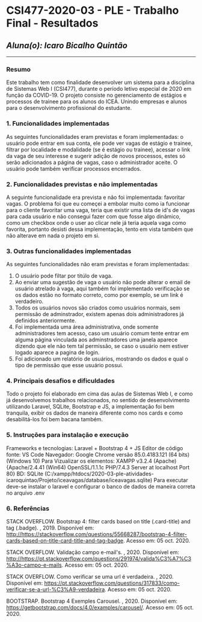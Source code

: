 # **CSI477-2020-03 - PLE - Trabalho Final - Resultados**
## *Aluna(o): Icaro Bicalho Quintão*

--------------

<!-- Este documento tem como objetivo apresentar o projeto desenvolvido, considerando o que foi definido na proposta e o produto final. -->

### Resumo

  Este trabalho tem como finalidade desenvolver um sistema para a disciplina de Sistemas Web I (CSI477), durante o período letivo especial de 2020 em função da COVID-19. O projeto consiste no gerenciamento de estágios e processos de trainee para os alunos do ICEA. Unindo empresas e alunos para o desenvolvimento profissional do estudante.

### 1. Funcionalidades implementadas
<!-- Descrever as funcionalidades que eram previstas e foram implementas. -->
As seguintes funcionalidades eram previstas e foram implementadas: o usuário pode entrar em sua conta, ele pode ver vagas de estágio e trainee, filtrar por localidade e modalidade (se é estágio ou trainee), acessar o link da vaga de seu interesse e sugerir adição de novos processos, estes só serão adicionados a página de vagas, caso o administrador aceite. O usuário pode também verificar processos encerrados.
  
### 2. Funcionalidades previstas e não implementadas
<!-- Descrever as funcionalidades que eram previstas e não foram implementas, apresentando uma breve justificativa do porquê elas não foram incluídas -->
A seguinte funcionalidade era prevista e não foi implementada: favoritar vagas. O problema foi que eu começei a embolar muito como ia funcionar para o cliente favoritar uma vaga, teria que existir uma lista de id's de vagas para cada usuário e não consegui fazer com que fosse algo dinâmico, como um checkbox onde o user ao clicar nele já teria aquela vaga como favorita, portanto desisti dessa implementação, tento em vista também que não alterave em nada o projeto em si.

### 3. Outras funcionalidades implementadas
<!-- Descrever as funcionalidades implementas além daquelas que foram previstas, caso se aplique.-->
As seguintes funcionalidades não eram previstas e foram implementadas: 
1) O usuário pode filtar por titúlo de vaga.
2) Ao enviar uma sugestão de vaga o usuário não pode alterar o email de usuário atrelado à vaga, aqui também foi implementado verificação se os dados estão no formato correto, como por exemplo, se um link é verdadeiro.
3) Todos os usuários novos são criados como usuários normais, sem permissão de adminstrador, existem apenas dois administradores já definidos anteriormente.
4) Foi implementada uma área administrativa, onde somente administradores tem acesso, caso um usuário comum tente entrar em alguma página vinculada aos adminstradores uma janela aparece dizendo que ele não tem tal permissão, se caso o usuário nem estiver logado aparece a pagina de login.
5) Foi adicionado um relatório de usuários, mostrando os dados e qual o tipo de permissão que esse usuário possui.

### 4. Principais desafios e dificuldades
<!-- Descrever os principais desafios encontrados no desenvolvimento do trabalho, quais foram as dificuldades e como elas foram superadas e resolvidas. -->
Todo o projeto foi elaborado em cima das aulas de Sistemas Web I, e como já desenvolvemos trabalhos relacionados, no sentido de desenvolvimento utilizando Laravel, SQLite, Bootstrap e JS, a implementação foi bem tranquila, exibir os dados de maneira diferente como nos cards e como desabilitá-los foi bem bacana também. 
### 5. Instruções para instalação e execução
<!-- Descrever o que deve ser feito para instalar (ou baixar) a aplicação, o que precisa ser configurando (parâmetros, banco de dados e afins) e como executá-la. -->
Frameworks e tecnologias: Laravel + Bootstrap 4 + JS 
Editor de código fonte: VS Code
Navegador: Google Chrome versão 85.0.4183.121 (64 bits) (Windows 10)
Para Vizualizar os elementos: XAMPP v3.2.4 (Apache){Apache/2.4.41 (Win64) OpenSSL/1.1.1c PHP/7.4.3 Server at localhost Port 80}
BD: SQLite (C:/xampp/htdocs/2020-03-ple-atividades-icaroquintao/Projeto/iceavagas/database/iceavagas.sqlite)
Para executar deve-se instalar o laravel e configurar o banco de dados de maneira correta no arquivo .env
### 6. Referências
<!-- Referências podem ser incluídas, caso necessário. Utilize o padrão ABNT. -->
STACK OVERFLOW. Bootstrap 4: filter cards based on title (.card-title) and tag (.badge). , 2019. Disponível em: <http://https://stackoverflow.com/questions/55668287/bootstrap-4-filter-cards-based-on-title-card-title-and-tag-badge>. Acesso em: 05 oct. 2020.

STACK OVERFLOW. Validação campo e-mail's. , 2020. Disponível em: <http://https://pt.stackoverflow.com/questions/291974/valida%C3%A7%C3%A3o-campo-e-mails>. Acesso em: 05 oct. 2020.

STACK OVERFLOW. Como verificar se uma url é verdadeira. , 2020. Disponível em: <https://pt.stackoverflow.com/questions/317833/como-verificar-se-a-url-%C3%A9-verdadeira>. Acesso em: 05 oct. 2020.

BOOTSTRAP. Bootstrap 4 Exemples Carousel. , 2020. Disponível em: <https://getbootstrap.com/docs/4.0/examples/carousel/>. Acesso em: 05 oct. 2020.
